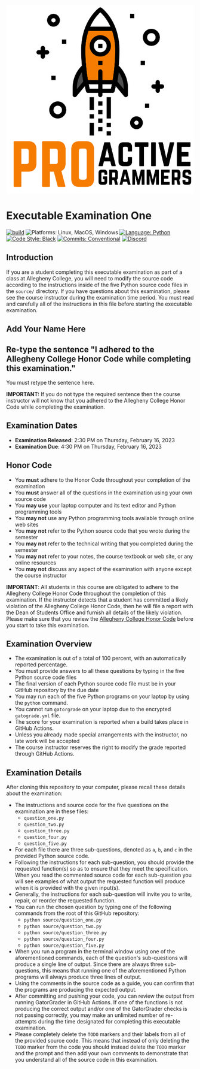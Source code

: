 ![Proactive Programmers](.github/images/Square-Proactive-Programmers-Logo.svg)

# Executable Examination One

[![build](../../actions/workflows/build.yml/badge.svg)](../../actions/)
![Platforms: Linux, MacOS, Windows](https://img.shields.io/badge/Platform-Linux%20%7C%20MacOS%20%7C%20Windows-blue.svg)
[![Language: Python](https://img.shields.io/badge/Language-Python-blue.svg)](https://www.python.org/)
[![Code Style: Black](https://img.shields.io/badge/Code%20Style-Black-blue.svg)](https://github.com/psf/black)
[![Commits: Conventional](https://img.shields.io/badge/Commits-Conventional-blue.svg)](https://www.conventionalcommits.org/en/v1.0.0/)
[![Discord](https://img.shields.io/discord/872320492936257537?logo=discord)](https://discord.gg/kjah8MFYbR)

## Introduction

If you are a student completing this executable examination as part of a class
at Allegheny College, you will need to modify the source code according to the
instructions inside of the five Python source code files in the `source/`
directory. If you have questions about this examination, please see the course
instructor during the examination time period. You must read and carefully all
of the instructions in this file before starting the executable examination.

## Add Your Name Here

## Re-type the sentence "I adhered to the Allegheny College Honor Code while completing this examination."

You must retype the sentence here.

**IMPORTANT:** If you do not type the required sentence then the course
instructor will not know that you adhered to the Allegheny College Honor Code
while completing the examination.

## Examination Dates

- **Examination Released**: 2:30 PM on Thursday, February 16, 2023
- **Examination Due**: 4:30 PM on Thursday, February 16, 2023

## Honor Code

- You **must** adhere to the Honor Code throughout your completion of the examination
- You **must** answer all of the questions in the examination using your own source code
- You **may use** your laptop computer and its text editor and Python programming tools
- You **may not** use any Python programming tools available through online web sites
- You **may not** refer to the Python source code that you wrote during the semester
- You **may not** refer to the technical writing that you completed during the semester
- You **may not** refer to your notes, the course textbook or web site, or any online resources
- You **may not** discuss any aspect of the examination with anyone except the course instructor

**IMPORTANT**: All students in this course are obligated to adhere to the
Allegheny College Honor Code throughout the completion of this examination. If
the instructor detects that a student has committed a likely violation of the
Allegheny College Honor Code, then he will file a report with the Dean of
Students Office and furnish all details of the likely violation. Please make
sure that you review the [Allegheny College Honor
Code](https://sites.allegheny.edu/about/honor-code/) before you start to take
this examination.

## Examination Overview

- The examination is out of a total of 100 percent, with an automatically reported percentage.
- You must provide answers to all these questions by typing in the five Python source code files
- The final version of each Python source code file must be in your GitHub repository by the due date
- You may run each of the five Python programs on your laptop by using the `python` command.
- You cannot run `gatorgrade` on your laptop due to the encrypted `gatograde.yml` file.
- The score for your examination is reported when a build takes place in GitHub Actions.
- Unless you already made special arrangements with the instructor, no late work will be accepted
- The course instructor reserves the right to modify the grade reported through GitHub Actions.

## Examination Details

After cloning this repository to your computer, please recall these details about the examination:

- The instructions and source code for the five questions on the examination are in these files:
  - `question_one.py`
  - `question_two.py`
  - `question_three.py`
  - `question_four.py`
  - `question_five.py`
- For each file there are three sub-questions, denoted as `a`, `b`, and `c` in the provided Python source code.
- Following the instructions for each sub-question, you should provide the requested function(s) so as to ensure that they meet
  the specification. When you read the commented source code for each sub-question you will see examples of what output
  the requested function will produce when it is provided with the given input(s).
- Generally, the instructions for each sub-question will invite you to write, repair, or reorder the requested function.
- You can run the chosen question by typing one of the following commands from the root of this GitHub repository:
  - `python source/question_one.py`
  - `python source/question_two.py`
  - `python source/question_three.py`
  - `python source/question_four.py`
  - `python source/question_five.py`
- When you run a program in the terminal window using one of the aforementioned commands, each of the question's
  sub-questions will produce a single line of output. Since there are always three sub-questions, this means that
  running one of the aforementioned Python programs will always produce three lines of output.
- Using the comments in the source code as a guide, you can confirm that the programs are producing the expected output.
- After committing and pushing your code, you can review the output from running GatorGrader in GitHub Actions. If one
  of the functions is not producing the correct output and/or one of the GatorGrader checks is not passing correctly,
  you may make an unlimited number of re-attempts during the time designated for completing this executable examination.
- Please completely delete the `TODO` markers and their labels from all of the provided source code. This means that
  instead of only deleting the `TODO` marker from the code you should instead delete the `TODO` marker and the prompt
  and then add your own comments to demonstrate that you understand all of the source code in this examination.
